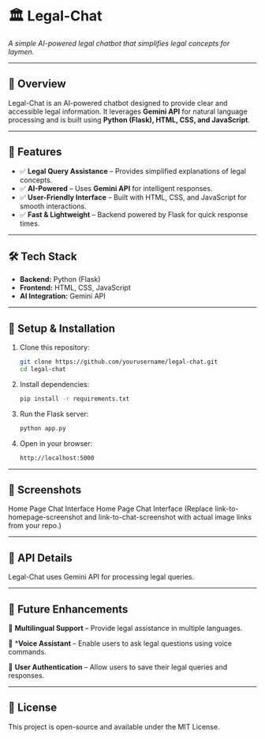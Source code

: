 # 🏛️ Legal-Chat  
*A simple AI-powered legal chatbot that simplifies legal concepts for laymen.*  

---

## 📌 Overview  
Legal-Chat is an AI-powered chatbot designed to provide clear and accessible legal information. It leverages **Gemini API** for natural language processing and is built using **Python (Flask), HTML, CSS, and JavaScript**.  

---

## 🚀 Features  
- ✅ **Legal Query Assistance** – Provides simplified explanations of legal concepts.  
- ✅ **AI-Powered** – Uses **Gemini API** for intelligent responses.  
- ✅ **User-Friendly Interface** – Built with HTML, CSS, and JavaScript for smooth interactions.  
- ✅ **Fast & Lightweight** – Backend powered by Flask for quick response times.  

---

## 🛠️ Tech Stack  
- **Backend:** Python (Flask)  
- **Frontend:** HTML, CSS, JavaScript  
- **AI Integration:** Gemini API  

---

## 🔧 Setup & Installation  
1. Clone this repository:  
   ```bash  
   git clone https://github.com/yourusername/legal-chat.git  
   cd legal-chat

2. Install dependencies:
   ```bash
   pip install -r requirements.txt  

3. Run the Flask server:
   ```bash
   python app.py  

4. Open in your browser:
   ```bash
   http://localhost:5000  

---

## 📸 Screenshots
Home Page	Chat Interface
Home Page	Chat Interface
(Replace link-to-homepage-screenshot and link-to-chat-screenshot with actual image links from your repo.)

---

## 🔗 API Details
Legal-Chat uses Gemini API for processing legal queries.

---

## 🌟 Future Enhancements
🔹 **Multilingual Support** – Provide legal assistance in multiple languages.

🔹 ***Voice Assistant** – Enable users to ask legal questions using voice commands.

🔹 **User Authentication** – Allow users to save their legal queries and responses.

---

## 📜 License
This project is open-source and available under the MIT License.
